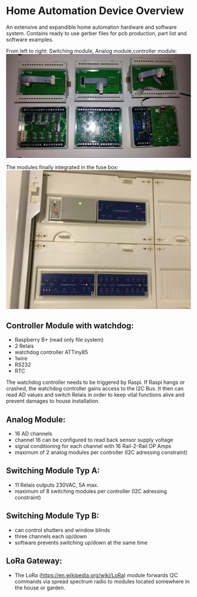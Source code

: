# Home Automation Device Overview
An extensive and expandible home automation hardware and software system.
Contains ready to use gerber files for pcb production, part list and software examples.

From left to right: Switching module, Analog module,controller module:
![lt](https://github.com/tinytronix/homeautomation/blob/master/Photos/ModulesOpen.jpg)

The modules finally integrated in the fuse box:
![lt](https://github.com/tinytronix/homeautomation/blob/master/Photos/Schaltschrank.JPG)

## Controller Module with watchdog:
- Raspberry B+ (read only file system)
- 2 Relais
- watchdog controller ATTiny85
- 1wire
- RS232
- RTC

The watchdog controller needs to be triggered by Raspi. If Raspi hangs or crashed, the watchdog controller
gains access to the I2C Bus. It then can read AD values and switch Relais in order to keep vital functions
alive and prevent damages to house installation.

## Analog Module:
- 16 AD channels
- channel 16 can be configured to read back sensor supply voltage
- signal conditioning for each channel with 16 Rail-2-Rail OP Amps
- maximum of 2 analog modules per controller (I2C adressing constraint)

## Switching Module Typ A:
- 11 Relais outputs 230VAC, 5A max.
- maximum of 8 switching modules per controller (I2C adressing constraint) 

## Switching Module Typ B:
- can control shutters and window blinds
- three channels each up/down
- software prevents switching up/down at the same time

## LoRa Gateway:
- The LoRa (https://en.wikipedia.org/wiki/LoRa) module forwards I2C commands via spread spectrum radio to modules located somewhere in the house or garden.

